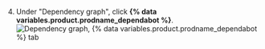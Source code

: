4. Under "Dependency graph", click **{% data variables.product.prodname_dependabot %}**.
   ![Dependency graph, {% data variables.product.prodname_dependabot %} tab](/assets/images/help/dependabot/dependabot-tab-beta.png)
